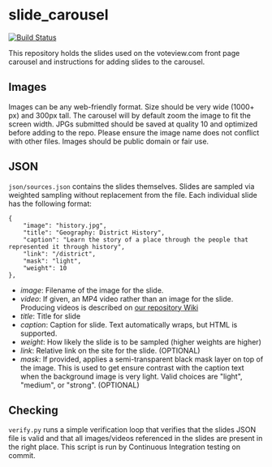 # slide_carousel

[![Build Status](https://travis-ci.org/voteview/slide_carousel.svg?branch=master)](https://travis-ci.org/voteview/slide_carousel)


This repository holds the slides used on the voteview.com front page carousel and instructions for adding slides to the carousel.

## Images

Images can be any web-friendly format. Size should be very wide (1000+ px) and 300px tall. The carousel will by default zoom the image to fit the screen width. JPGs submitted should be saved at quality 10 and optimized before adding to the repo. Please ensure the image name does not conflict with other files. Images should be public domain or fair use.

## JSON

`json/sources.json` contains the slides themselves. Slides are sampled via weighted sampling without replacement from the file. Each individual slide has the following format:

```
{
	"image": "history.jpg", 
	"title": "Geography: District History", 
	"caption": "Learn the story of a place through the people that represented it through history", 
	"link": "/district",
	"mask": "light",
	"weight": 10
},
```

* *image*: Filename of the image for the slide.
* *video*: If given, an MP4 video rather than an image for the slide. Producing videos is described on [our repository Wiki](https://github.com/voteview/slide_carousel/wiki/Transforming-Videos-into-Video-Slides)
* *title*: Title for slide
* *caption*: Caption for slide. Text automatically wraps, but HTML is supported.
* *weight*: How likely the slide is to be sampled (higher weights are higher)
* *link*: Relative link on the site for the slide. (OPTIONAL)
* *mask*: If provided, applies a semi-transparent black mask layer on top of the image. This is used to get ensure contrast with the caption text when the background image is very light. Valid choices are "light", "medium", or "strong". (OPTIONAL)

## Checking

`verify.py` runs a simple verification loop that verifies that the slides JSON file is valid and that all images/videos referenced in the slides are present in the right place. This script is run by Continuous Integration testing on commit.

